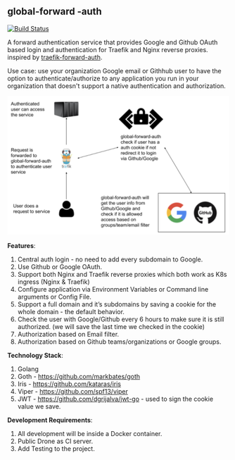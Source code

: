 ## global-forward -auth

[![Build Status](https://cloud.drone.io/api/badges/devops-israel/global-forward-auth/status.svg)](https://cloud.drone.io/devops-israel/global-forward-auth)

A forward authentication service that provides Google and Github OAuth based login and authentication for Traefik and Nginx reverse proxies.
inspired by [traefik-forward-auth](https://github.com/thomseddon/traefik-forward-auth).

Use case: use your organization Google email or Githhub user to have the option to authenticate/authorize to any application you run in your organization that doesn't support a native authentication and authorization.

![Alt text](pic/diagram.png?raw=true "Title")

**Features**:
1. Central auth login - no need to add every subdomain to Google.
2. Use Github or Google OAuth.
3. Support both Nginx and Traefik reverse proxies which both work as K8s ingress (Nginx & Traefik)
4. Configure application via Environment Variables or Command line arguments or Config File.
5. Support a full domain and it’s subdomains by saving a cookie for the whole domain - the default behavior.
6. Check the user with Google/Github every 6 hours to make sure it is still authorized. (we will save the last time we checked in the cookie)
6. Authorization based on Email filter.
7. Authorization based on Github teams/organizations or Google groups.

**Technology Stack**:
1. Golang
2. Goth - https://github.com/markbates/goth
3. Iris - https://github.com/kataras/iris
4. Viper - https://github.com/spf13/viper
5. JWT - https://github.com/dgrijalva/jwt-go - used to sign the cookie value we save.


**Development Requirements**:
1. All development will be inside a Docker container.
2. Public Drone as CI server.
3. Add Testing to the project.

